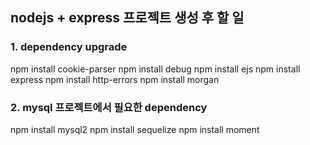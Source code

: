 ## nodejs + express 프로젝트 생성 후 할 일

### 1. dependency upgrade

npm install cookie-parser
npm install debug
npm install ejs
npm install express
npm install http-errors
npm install morgan

### 2. mysql 프로젝트에서 필요한 dependency

npm install mysql2
npm install sequelize
npm install moment